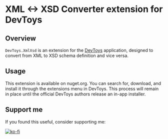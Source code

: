 ﻿# XML <-> XSD Converter extension for DevToys

## Overview

`DevToys.XmlXsd` is an extension for the [DevToys](https://github.com/DevToys-app/DevToys) application, designed to convert from XML to XSD schema definition and vice versa.

## Usage

This extension is available on nuget.org. You can search for, download, and install it through the extensions menu in DevToys. This process will remain in place until the official DevToys authors release an in-app installer.
## Support me

If you found this useful, consider supporting me:

[![ko-fi](https://ko-fi.com/img/githubbutton_sm.svg)](https://ko-fi.com/L4L1NVECU)